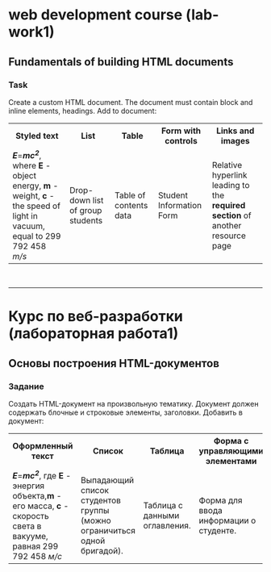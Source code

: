 # web development course (lab-work1)
## Fundamentals of building HTML documents
### Task

Create a custom HTML document. 
The document must contain block and inline elements, headings. 
Add to document:

<table>
    <tbody>
        <tr>
            <th>Styled text</th>
            <th>List</th>
            <th>Table</th>
            <th>Form with controls</th>
            <th>Links and images</th>
        </tr>
        <tr>
            <td>
                <b><i>E</i></b>=<b><i>mc<sup>2</sup></i></b>, 
                where <b>E</b> - object energy, <b>m</b> - weight, 
                <b>с</b> - the speed of light in vacuum, equal to 299 792 458 <i>m/s</i>
            </td>
            <td>Drop-down list of group students</td>
            <td>Table of contents data</td>
            <td>Student Information Form</td>
            <td>Relative hyperlink leading to the <b>required section</b> of another resource page</td>
        </tr>
    </tbody>
</table>
<br>

---

# Курс по веб-разработки (лабораторная работа1)
## Основы построения HTML-документов
### Задание

Создать HTML-документ на произвольную тематику. 
Документ должен содержать блочные и строковые элементы, заголовки.
Добавить в документ:

<table>
    <tbody>
        <tr>
            <th>Оформленный текст</th>
            <th>Список</th>
            <th>Таблица</th>
            <th>Форма с управляющими элементами</th>
            <th>Ссылки и изображения</th>
        </tr>
        <tr>
            <td>
                <b><i>E</i></b>=<b><i>mc<sup>2</sup></i></b>, 
                где <b>E</b> - энергия объекта,<b>m</b> - его масса, 
                <b>с</b> - скорость света в вакууме, равная 299 792 458 <i>м/с</i>
            </td>
            <td>Выпадающий список студентов группы (можно ограничиться одной бригадой).</td>
            <td>Таблица с данными оглавления.</td>
            <td>Форма для ввода информации о студенте.</td>
            <td>Относительная гиперссылка, ведущая к <b>требуемому разделу</b> другой страницы ресурса.</td>
        </tr>
    </tbody>
</table>